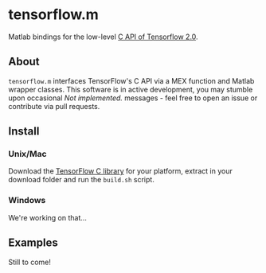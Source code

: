 # tensorflow.m

Matlab bindings for the low-level [C API of Tensorflow 2.0](https://www.tensorflow.org/install/lang_c).

## About
`tensorflow.m` interfaces TensorFlow's C API via a MEX function and Matlab wrapper classes. This software is in active development, you may stumble upon occasional *Not implemented.* messages - feel free to open an issue or contribute via pull requests.

## Install

### Unix/Mac
Download the [TensorFlow C library](https://www.tensorflow.org/install/lang_c) for your platform, extract in your download folder and run the `build.sh` script.

### Windows
We're working on that...

## Examples
Still to come!
